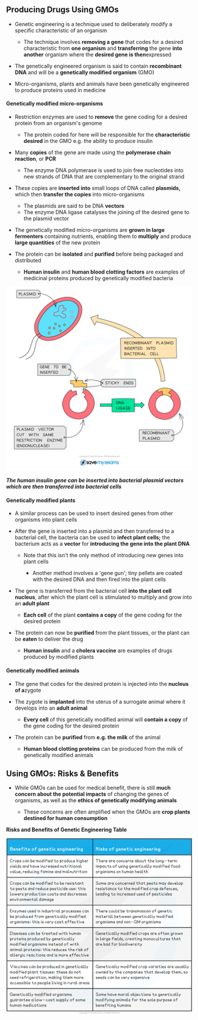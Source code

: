 ## Producing Drugs Using GMOs

* Genetic engineering is a technique used to deliberately modify a specific characteristic of an organism

  + The technique involves **removing a gene** that codes for a desired characteristic from **one organism** and **transferring** the gene **into another** organism where the **desired gene is then**expressed
* The genetically engineered organism is said to contain **recombinant DNA** and will be a **genetically modified organism** (GMO)
* Micro-organisms, plants and animals have been genetically engineered to produce proteins used in medicine

#### Genetically modified micro-organisms

* Restriction enzymes are used to **remove** the gene coding for a desired protein from an organism's genome

  + The protein coded for here will be responsible for the **characteristic desired** in the GMO e.g. the ability to produce insulin
* Many **copies** of the gene are made using the **polymerase chain reaction**, or **PCR**

  + The enzyme DNA polymerase is used to join free nucleotides into new strands of DNA that are complementary to the original strand
* These copies are **inserted into** small loops of DNA called **plasmids,** which then **transfer the copies** into micro-organisms

  + The plasmids are said to be DNA **vectors**
  + The enzyme DNA ligase catalyses the joining of the desired gene to the plasmid vector
* The genetically modified micro-organisms are **grown in large fermenters** containing nutrients, enabling them to **multiply** and produce **large quantities** of the new protein
* The protein can be **isolated** and **purified** before being packaged and distributed

  + **Human insulin** and **human blood clotting factors** are examples of medicinal proteins produced by genetically modified bacteria

![Recombinant plasmids](Recombinant-plasmids.png)

***The human insulin gene can be inserted into bacterial plasmid vectors which are then transferred into bacterial cells***

#### Genetically modified plants

* A similar process can be used to insert desired genes from other organisms into plant cells
* After the gene is inserted into a plasmid and then transferred to a bacterial cell, the bacteria can be used to **infect plant cells;** the bacterium acts as a **vector** for **introducing the gene into the plant DNA**

  + Note that this isn't the only method of introducing new genes into plant cells

    - Another method involves a 'gene gun'; tiny pellets are coated with the desired DNA and then fired into the plant cells
* The gene is transferred from the bacterial cell **into the plant cell nucleus**, after which the plant cell is stimulated to multiply and grow into an **adult plant**

  + **Each cell** of the plant **contains a copy** of the gene coding for the desired protein
* The protein can now be **purified** from the plant tissues, or the plant can be **eaten** to deliver the drug

  + **Human insulin** and a **cholera vaccine** are examples of drugs produced by modified plants

#### Genetically modified animals

* The gene that codes for the desired protein is injected into the **nucleus of a**zygote
* The zygote is **implanted** into the uterus of a surrogate animal where it develops into an **adult animal**

  + **Every cell** of this genetically modified animal will **contain a copy** of the gene coding for the desired protein
* The protein can be **purified** from **e.g. the milk** of the animal

  + **Human blood clotting proteins** can be produced from the milk of genetically modified animals

## Using GMOs: Risks & Benefits

* While GMOs can be used for medical benefit, there is still **much concern about the potential impacts** of changing the genes of organisms, as well as the **ethics of genetically modifying animals**

  + These concerns are often amplified when the GMOs are **crop plants destined for human consumption**

**Risks and Benefits of Genetic Engineering Table**

![risks-and-benefits-of-genetic-engineering-table](risks-and-benefits-of-genetic-engineering-table.png)